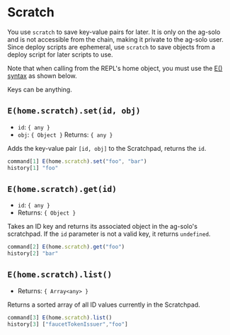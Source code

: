 # Scratch

You use `scratch` to save key-value pairs for later. It is only on the ag-solo and is not accessible from the chain, making it private to the ag-solo user. Since deploy scripts are ephemeral, use `scratch` to save objects from a deploy script for later scripts to use.

Note that when calling from the REPL's home object, you must use the [E() syntax](/guides/js-programming/eventual-send.md) as shown below.

Keys can be anything.

## `E(home.scratch).set(id, obj)`
- `id`: `{ any }`
- `obj`: `{ Object }`
Returns: `{ any }`

Adds the key-value pair `[id, obj]` to the Scratchpad, returns the `id`.

```js
command[1] E(home.scratch).set("foo", "bar")
history[1] "foo"
```

## `E(home.scratch).get(id)`
- `id`: `{ any }`
- Returns: `{ Object }`

Takes an ID key and returns its associated object in the ag-solo's scratchpad. 
If the `id` parameter is not a valid key, it returns `undefined`.
```js
command[2] E(home.scratch).get("foo")
history[2] "bar"
```

## `E(home.scratch).list()`
- Returns: `{ Array<any> }` 

Returns a sorted array of all ID values currently in the Scratchpad.
```js
command[3] E(home.scratch).list()
history[3] ["faucetTokenIssuer","foo"]
```
